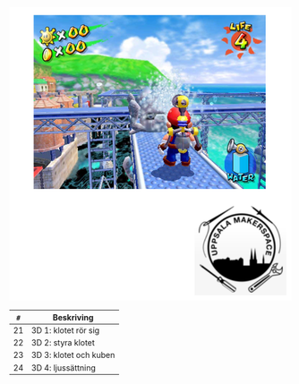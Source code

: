 ![Bok 6: 3D](framsida_6.png)

`#`|Beskriving
---|-----------------------
21 |3D 1: klotet rör sig
22 |3D 2: styra klotet
23 |3D 3: klotet och kuben
24 |3D 4: ljussättning
